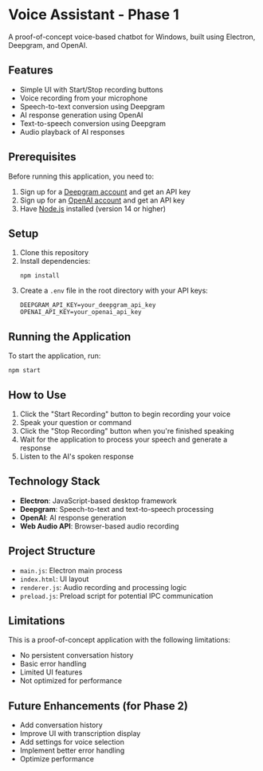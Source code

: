 # Voice Assistant - Phase 1

A proof-of-concept voice-based chatbot for Windows, built using Electron, Deepgram, and OpenAI.

## Features

- Simple UI with Start/Stop recording buttons
- Voice recording from your microphone
- Speech-to-text conversion using Deepgram
- AI response generation using OpenAI
- Text-to-speech conversion using Deepgram
- Audio playback of AI responses

## Prerequisites

Before running this application, you need to:

1. Sign up for a [Deepgram account](https://console.deepgram.com/signup) and get an API key
2. Sign up for an [OpenAI account](https://platform.openai.com) and get an API key
3. Have [Node.js](https://nodejs.org/) installed (version 14 or higher)

## Setup

1. Clone this repository
2. Install dependencies:
   ```
   npm install
   ```
3. Create a `.env` file in the root directory with your API keys:
   ```
   DEEPGRAM_API_KEY=your_deepgram_api_key
   OPENAI_API_KEY=your_openai_api_key
   ```

## Running the Application

To start the application, run:

```
npm start
```

## How to Use

1. Click the "Start Recording" button to begin recording your voice
2. Speak your question or command
3. Click the "Stop Recording" button when you're finished speaking
4. Wait for the application to process your speech and generate a response
5. Listen to the AI's spoken response

## Technology Stack

- **Electron**: JavaScript-based desktop framework
- **Deepgram**: Speech-to-text and text-to-speech processing
- **OpenAI**: AI response generation
- **Web Audio API**: Browser-based audio recording

## Project Structure

- `main.js`: Electron main process
- `index.html`: UI layout
- `renderer.js`: Audio recording and processing logic
- `preload.js`: Preload script for potential IPC communication

## Limitations

This is a proof-of-concept application with the following limitations:

- No persistent conversation history
- Basic error handling
- Limited UI features
- Not optimized for performance

## Future Enhancements (for Phase 2)

- Add conversation history
- Improve UI with transcription display
- Add settings for voice selection
- Implement better error handling
- Optimize performance 